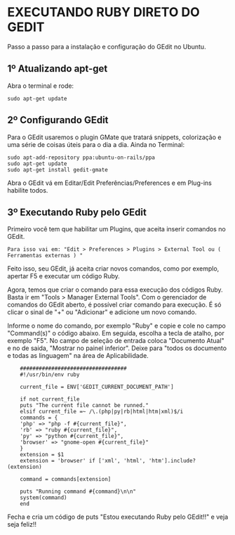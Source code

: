 # EXECUTANDO RUBY DIRETO DO GEDIT

Passo a passo para a instalação e configuração do GEdit no Ubuntu.

## 1º Atualizando apt-get

Abra o terminal e rode:

    sudo apt-get update

## 2º Configurando GEdit

Para o GEdit usaremos o plugin GMate que tratará snippets, colorização e uma série de coisas úteis para o dia a dia. Ainda no Terminal:

    sudo apt-add-repository ppa:ubuntu-on-rails/ppa
    sudo apt-get update
    sudo apt-get install gedit-gmate

Abra o GEdit vá em Editar/Edit Preferências/Preferences e em Plug-ins habilite todos. 


## 3º Executando Ruby pelo GEdit

Primeiro você tem que habilitar um Plugins, que aceita inserir comandos no GEdit. 
    
    Para isso vai em: "Edit > Preferences > Plugins > External Tool ou ( Ferramentas externas ) " 

Feito isso, seu GEdit, já aceita criar novos comandos, como por exemplo, apertar F5 e executar um código Ruby.


Agora, temos que criar o comando para essa execução dos códigos Ruby. Basta ir em "Tools > Manager External Tools". Com o gerenciador de comandos do GEdit aberto, é possível criar comando para execução. É só clicar o sinal de "+" ou "Adicionar" e adicione um novo comando. 

Informe o nome do comando, por exemplo "Ruby" e copie e cole no campo "Command(s)" o código abaixo. Em seguida, escolha a tecla de atalho, por exemplo "F5". 
No campo de seleção de entrada coloca "Documento Atual" e no de saida, "Mostrar no painel inferior". 
Deixe para "todos os documento e todas as linguagem" na área de Aplicabilidade.

		################################## 
		#!/usr/bin/env ruby 
		
		current_file = ENV['GEDIT_CURRENT_DOCUMENT_PATH'] 
		
		if not current_file 
		puts "The current file cannot be runned." 
		elsif current_file =~ /\.(php|py|rb|html|htm|xml)$/i 
		commands = { 
		'php' => "php -f #{current_file}", 
		'rb' => "ruby #{current_file}", 
		'py' => "python #{current_file}", 
		'browser' => "gnome-open #{current_file}" 
		} 
		extension = $1 
		extension = 'browser' if ['xml', 'html', 'htm'].include?(extension) 
		
		command = commands[extension] 
		
		puts "Running command #{command}\n\n" 
		system(command) 
		end 


Fecha e cria um código de puts "Estou executando Ruby pelo GEdit!!" e veja seja feliz!!